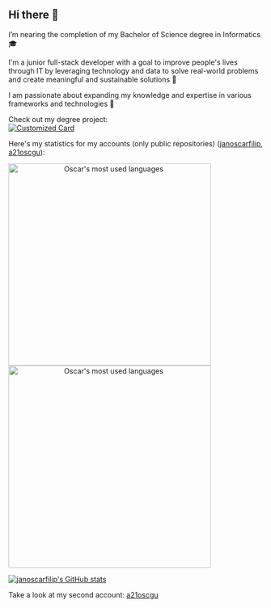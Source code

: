 ## Hi there 👋

I’m nearing the completion of my Bachelor of Science degree in Informatics 🎓

I'm a junior full-stack developer with a goal to improve people's lives through IT by leveraging technology and data to solve real-world problems and create meaningful and sustainable solutions 🔭

I am passionate about expanding my knowledge and expertise in various frameworks and technologies 🌱

Check out my degree project:\
[![Customized Card](https://github-readme-stats.vercel.app/api/pin?username=a21oscgu&repo=Examensarbete&title_color=589edd&icon_color=589edd&text_color=d6e7ff&bg_color=030314&border_color=85a4c0)](https://github.com/a21oscgu/Examensarbete)

Here's my statistics for my accounts (only public repositories) ([janoscarfilip](https://github.com/janoscarfilip), [a21oscgu](https://github.com/a21oscgu)):

<a href="https://github.com/janoscarfilip" align="center">
  <img height=400 align="center" src="https://github-readme-stats.vercel.app/api/top-langs/?username=janoscarfilip&theme=holi&count_private=true&layout=pie&langs_count=20" alt="Oscar's most used languages"/>
  <img height=400 align="center" src="https://github-readme-stats.vercel.app/api/top-langs/?username=a21oscgu&theme=holi&count_private=true&layout=pie&langs_count=20" alt="Oscar's most used languages"/>
</a>

[![janoscarfilip's GitHub stats](https://github-readme-stats.vercel.app/api?username=janoscarfilip&theme=holi\&rank_icon=github)](https://github.com/janoscarfilip)

Take a look at my second account: [a21oscgu](https://github.com/a21oscgu)
